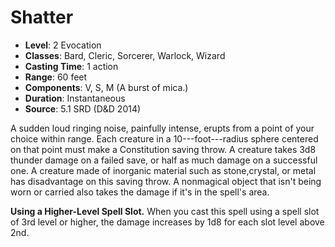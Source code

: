 # Shatter

- **Level**: 2 Evocation
- **Classes**: Bard, Cleric, Sorcerer, Warlock, Wizard
- **Casting Time**: 1 action
- **Range**: 60 feet
- **Components**: V, S, M (A burst of mica.)
- **Duration**: Instantaneous
- **Source**: 5.1 SRD (D&D 2014)

A sudden loud ringing noise, painfully intense, erupts from a point of your choice within range. Each creature in a 10-­--foot-­--radius sphere centered on that point must make a Constitution saving throw. A creature takes 3d8 thunder damage on a failed save, or half as much damage on a successful one. A creature made of inorganic material such as stone,crystal, or metal has disadvantage on this saving throw. A nonmagical object that isn't being worn or carried also takes the damage if it's in the spell's area.

**Using a Higher-Level Spell Slot.** When you cast this spell using a spell slot of 3rd level or higher, the damage increases by 1d8 for each slot level above 2nd.
